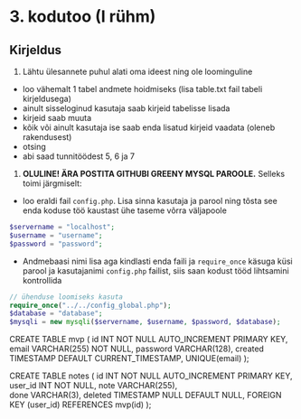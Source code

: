 # 3. kodutoo (I rühm)

## Kirjeldus

1. Lähtu ülesannete puhul alati oma ideest ning ole loominguline
  * loo vähemalt 1 tabel andmete hoidmiseks (lisa table.txt fail tabeli kirjeldusega)
  * ainult sisseloginud kasutaja saab kirjeid tabelisse lisada
  * kirjeid saab muuta
  * kõik või ainult kasutaja ise saab enda lisatud kirjeid vaadata (oleneb rakendusest)
  * otsing
  * abi saad tunnitöödest 5, 6 ja 7

1. **OLULINE! ÄRA POSTITA GITHUBI GREENY MYSQL PAROOLE.** Selleks toimi järgmiselt:
  * loo eraldi fail `config.php`. Lisa sinna kasutaja ja parool ning tõsta see enda koduse töö kaustast ühe taseme võrra väljapoole
  ```PHP
  $servername = "localhost";
  $username = "username";
  $password = "password";
  ```
  * Andmebaasi nimi lisa aga kindlasti enda faili ja `require_once` käsuga küsi parool ja kasutajanimi `config.php` failist, siis saan kodust tööd lihtsamini kontrollida
  ```PHP
  // ühenduse loomiseks kasuta
  require_once("../../config_global.php");
  $database = "database";
  $mysqli = new mysqli($servername, $username, $password, $database);
  ```

  
CREATE TABLE mvp (
    id INT NOT NULL AUTO_INCREMENT PRIMARY KEY,
    email VARCHAR(255) NOT NULL,
    password VARCHAR(128),
    created TIMESTAMP DEFAULT CURRENT_TIMESTAMP,
    UNIQUE(email)
);

CREATE TABLE notes (
  id INT NOT NULL AUTO_INCREMENT PRIMARY KEY,
  user_id INT NOT NULL,
  note VARCHAR(255),   
  done VARCHAR(3),
  deleted TIMESTAMP NULL DEFAULT NULL,
  FOREIGN KEY (user_id) REFERENCES mvp(id)
);
